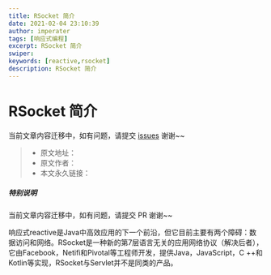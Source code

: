 ```yaml
---
title: RSocket 简介
date: 2021-02-04 23:10:39
author: imperater
tags: [响应式编程]
excerpt: RSocket 简介
swiper:
keywords: [reactive,rsocket]
description: RSocket 简介
---
```


# RSocket 简介

当前文章内容迁移中，如有问题，请提交 [issues](https://github.com/Starrier/starrier.github.io/issues) 谢谢~~

> * 原文地址：[]()
> * 原文作者：[]()
> * 本文永久链接：[]()

##### **特别说明**

当前文章内容迁移中，如有问题，请提交 PR 谢谢~~

响应式reactive是Java中高效应用的下一个前沿，但它目前主要有两个障碍：数据访问和网络。RSocket是一种新的第7层语言无关的应用网络协议（解决后者），它由Facebook，Netifi和Pivotal等工程师开发，提供Java，JavaScript，C ++和Kotlin等实现，RSocket与Servlet并不是同类的产品。

